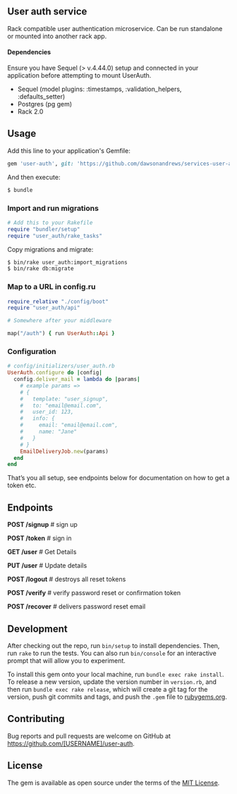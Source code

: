 ## User auth service

Rack compatible user authentication microservice. Can be run standalone or mounted into another rack app.

#### Dependencies

Ensure you have Sequel (> v.4.44.0) setup and connected in your application before attempting to mount UserAuth.

- Sequel (model plugins: :timestamps, :validation_helpers, :defaults_setter)
- Postgres (pg gem)
- Rack 2.0

## Usage

Add this line to your application's Gemfile:

```ruby
gem 'user-auth', git: 'https://github.com/dawsonandrews/services-user-auth'
```

And then execute:

```sh
$ bundle
```

### Import and run migrations

```ruby
# Add this to your Rakefile
require "bundler/setup"
require "user_auth/rake_tasks"
```

Copy migrations and migrate:

```sh
$ bin/rake user_auth:import_migrations
$ bin/rake db:migrate
```

### Map to a URL in config.ru

```ruby
require_relative "./config/boot"
require "user_auth/api"

# Somewhere after your middleware

map("/auth") { run UserAuth::Api }
```

### Configuration

```ruby
# config/initializers/user_auth.rb
UserAuth.configure do |config|
  config.deliver_mail = lambda do |params|
    # example params =>
    # {
    #   template: "user_signup",
    #   to: "email@email.com",
    #   user_id: 123,
    #   info: {
    #     email: "email@email.com",
    #     name: "Jane"
    #   }
    # }
    EmailDeliveryJob.new(params)
  end
end
```

That’s you all setup, see endpoints below for documentation on how to get a token etc.


## Endpoints

**POST /signup** # sign up

**POST /token** # sign in

**GET /user** # Get Details

**PUT /user** # Update details

**POST /logout** # destroys all reset tokens

**POST /verify** # verify password reset or confirmation token

**POST /recover** # delivers password reset email


## Development

After checking out the repo, run `bin/setup` to install dependencies. Then, run `rake` to run the tests. You can also run `bin/console` for an interactive prompt that will allow you to experiment.

To install this gem onto your local machine, run `bundle exec rake install`. To release a new version, update the version number in `version.rb`, and then run `bundle exec rake release`, which will create a git tag for the version, push git commits and tags, and push the `.gem` file to [rubygems.org](https://rubygems.org).

## Contributing

Bug reports and pull requests are welcome on GitHub at https://github.com/[USERNAME]/user-auth.

## License

The gem is available as open source under the terms of the [MIT License](http://opensource.org/licenses/MIT).
